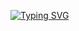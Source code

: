 <a href="https://git.io/typing-svg"><img src="https://readme-typing-svg.herokuapp.com?font=Fira+Code&pause=1000&vCenter=true&multiline=true&random=true&width=435&lines=Namaste!+Nice+to+see+you++~Dhruv+" alt="Typing SVG" /></a>
